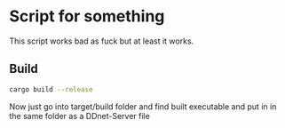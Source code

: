 # Script for something

This script works bad as fuck but at least it works.

## Build

```bash
cargo build --release
```

Now just go into target/build folder and find built executable and put in in the same folder as a DDnet-Server file